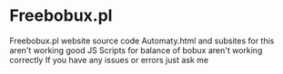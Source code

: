 # Freebobux.pl
Freebobux.pl website source code
Automaty.html and subsites for this aren't working good
JS Scripts for balance of bobux aren't working correctly
If you have any issues or errors just ask me
